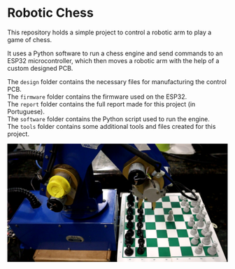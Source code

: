 # Robotic Chess

This repository holds a simple project to control a robotic arm to play a game of chess.

It uses a Python software to run a chess engine and send commands to an ESP32 microcontroller, which then moves a robotic arm with the help of a custom designed PCB.

The `design` folder contains the necessary files for manufacturing the control PCB.  
The `firmware` folder contains the firmware used on the ESP32.  
The `report` folder contains the full report made for this project (in Portuguese).  
The `software` folder contains the Python script used to run the engine.  
The `tools` folder contains some additional tools and files created for this project.

![Robotic Arm](Report/TCC%20II/img/braco-tabuleiro.png)
